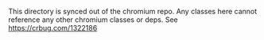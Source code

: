 This directory is synced out of the chromium repo. Any classes here cannot
reference any other chromium classes or deps. See https://crbug.com/1322186
